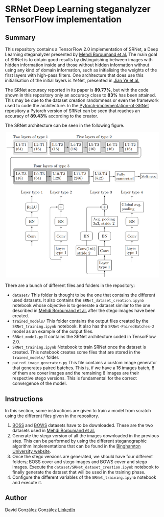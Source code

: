 # SRNet Deep Learning steganalyzer TensorFlow implementation

## Summary

This repository contains a TensorFlow 2.0 implementation of SRNet, a Deep Learning steganalyzer presented by [Mehdi Boroumand et al.](https://ieeexplore.ieee.org/document/8470101) The main goal of SRNet is to obtain good results by distinguishing between images with hidden information inside and those without hidden information without using any kind of domain information, such as initialising the weights of the first layers with high-pass filters. One architecture that does use this initialisation of the initial layers is YeNet, presented in [Jian Ye et al.](https://ieeexplore.ieee.org/document/7937836)

The SRNet accuracy reported in its paper is **89.77\%**, but with the code shown in this repository only an accuracy close to **83\%** has been attained. This may be due to the dataset creation randomness or even the framework used to code the architecture. In the [Pytorch-implementation-of-SRNet](https://github.com/brijeshiitg/Pytorch-implementation-of-SRNet) repository a Pytorch version of SRNet can be seen that reaches an accuracy of **89.43\%** according to the creator.

The SRNet architecture can be seen in the following figure.

<p align="center">
  <img src="images/SRNetArchitecture.png" alt="SRNet architecture. This figure was obtained from Mehdi Boroumand et al." width="500"/>
</p>

There are a bunch of different files and folders in the repository:

- `dataset/` This folder is thought to be the one that contains the different used datasets. It also contains the `SRNet_dataset_creation.ipynb` notebook whose objective is to generate a dataset similar to the one described in [Mehdi Boroumand et al.](https://ieeexplore.ieee.org/document/8470101) after the stego images have been created.
- `trained_models/` This folder contains the output files created by the `SRNet_training.ipynb` notebook. It also has the `SRNet-PairedBatches-2` model as an example of the output files.
- `SRNet_model.py` It contains the SRNet architecture coded in TensorFlow 2.0.
- `SRNet_training.ipynb` Notebook to train SRNet once the dataset is created. This notebook creates some files that are stored in the `trained_models/` folder.
- `paired_image_generator.py` This file contains a custom image generator that generates paired batches. This is, if we have a 16 images batch, 8 of them are cover images and the remaining 8 images are their respective stego versions. This is fundamental for the correct convergence of the model.

## Instructions

In this section, some instructions are given to train a model from scratch using the different files given in the repository.

1. [BOSS](http://agents.fel.cvut.cz/boss/) and [BOWS](http://bows2.ec-lille.fr/) datasets have to be downloaded. These are the two datasets used in [Mehdi Boroumand et al.](https://ieeexplore.ieee.org/document/8470101)
2. Generate the stego version of all the images downloaded in the previous step. This can be performed by using the different steganographic algorithm implementations that can be found in the [Binghamton University website](http://dde.binghamton.edu/download/stego_algorithms/).
3. Once the stego versions are generated, we should have four different folders; BOSS cover and stego images and BOWS cover and stego images. Execute the `dataset/SRNet_dataset_creation.ipynb` notebook to finally generate the dataset that will be used in the training phase.
4. Configure the different variables of the `SRNet_training.ipynb` notebook and execute it.

## Author
David González González <a href="https://www.linkedin.com/in/david-gonzalez-gonzalez/">LinkedIn</a>
